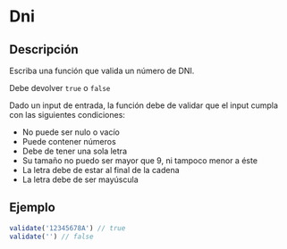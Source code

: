 # Dni

## Descripción

Escriba una función que valida un número de DNI.

Debe devolver `true` o `false`

Dado un input de entrada, la función debe de validar que el input cumpla con las siguientes condiciones:

* No puede ser nulo o vacío
* Puede contener números
* Debe de tener una sola letra
* Su tamaño no puedo ser mayor que 9, ni tampoco menor a éste
* La letra debe de estar al final de la cadena
* La letra debe de ser mayúscula

## Ejemplo

```js
validate('12345678A') // true
validate('') // false
```